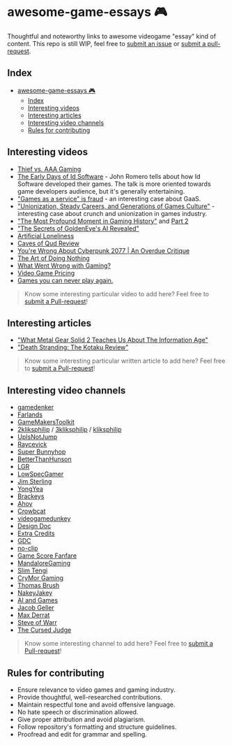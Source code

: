 # awesome-game-essays 🎮

Thoughtful and noteworthy links to awesome videogame "essay" kind of content.
This repo is still WIP, feel free to [submit an issue](https://github.com/filfreire/awesome-game-essays/issues/new) or [submit a pull-request](https://github.com/filfreire/awesome-game-essays/pulls).

## Index

- [awesome-game-essays 🎮](#awesome-game-essays-)
  - [Index](#index)
  - [Interesting videos](#interesting-videos)
  - [Interesting articles](#interesting-articles)
  - [Interesting video channels](#interesting-video-channels)
  - [Rules for contributing](#rules-for-contributing)

## Interesting videos<a name="videos"></a>

- [Thief vs. AAA Gaming](https://www.youtube.com/watch?v=jPqwDGXxLhU)
- [The Early Days of Id Software](https://www.youtube.com/watch?v=KFziBfvAFnM) - John Romero tells about how Id Software developed their games. The talk is more oriented towards game developers audience, but it's generally entertaining.
- ["Games as a service" is fraud](https://youtu.be/tUAX0gnZ3Nw) - an interesting case about GaaS.
- ["Unionization, Steady Careers, and Generations of Games Culture"](https://www.youtube.com/watch?v=2TSB5YQqDiY) - interesting case about crunch and unionization in games industry.
- ["The Most Profound Moment in Gaming History"](https://www.youtube.com/watch?v=jIYBod0ge3Y) and [Part 2](https://www.youtube.com/watch?v=PZojlidqhcM)
- ["The Secrets of GoldenEye's AI Revealed"](https://youtu.be/M9sOE376tzk)
- [Artificial Loneliness](https://www.youtube.com/watch?v=hUwTh4uSILg)
- [Caves of Qud Review](https://www.youtube.com/watch?v=o_PBfLbd3zw)
- [You're Wrong About Cyberpunk 2077 | An Overdue Critique](https://www.youtube.com/watch?v=hyfU4o-upH8)
- [The Art of Doing Nothing](https://www.youtube.com/watch?v=7PvzpPlsIoE)
- [What Went Wrong with Gaming?](https://www.youtube.com/watch?v=g16heGLKlTA)
- [Video Game Pricing](https://www.youtube.com/watch?v=zvPkAYT6B1Q)
- [Games you can never play again.](https://www.youtube.com/watch?v=gPHdypbzUU8)

> Know some interesting particular video to add here? Feel free to [submit a Pull-request](https://github.com/filfreire/awesome-game-essays/pulls)!

## Interesting articles<a name="articles"></a>

- ["What Metal Gear Solid 2 Teaches Us About The Information Age"](http://www.gamesetwatch.com/2010/06/what_metal_gear_solid_teaches.php)
- ["Death Stranding: The Kotaku Review"](https://kotaku.com/death-stranding-the-kotaku-review-1839474313)

> Know some interesting particular written article to add here? Feel free to [submit a Pull-request](https://github.com/filfreire/awesome-game-essays/pulls)!

## Interesting video channels<a name="channels"></a>

- [gamedenker](https://www.youtube.com/channel/UCMXXBuIQvUD45EtfWqzU0FQ)
- [Farlands](https://www.youtube.com/channel/UCKmGmd4K-Kv17fu0TMJ5Z0A)
- [GameMakersToolkit](https://www.youtube.com/user/McBacon1337)
- [2kliksphilip](https://www.youtube.com/user/2kliksphilip) / [3kliksphilip](https://www.youtube.com/user/3kliksphilip) / [kliksphilip](https://www.youtube.com/user/kliksphilip)
- [UpIsNotJump](https://www.youtube.com/user/hamlin351)
- [Raycevick](https://www.youtube.com/channel/UC1JTQBa5QxZCpXrFSkMxmPw)
- [Super Bunnyhop](https://www.youtube.com/user/bunnyhopshow/)
- [BetterThanHunson](https://www.youtube.com/channel/UCNfzJQEndd6pJ_LFzyf4m8g)
- [LGR](https://www.youtube.com/user/phreakindee)
- [LowSpecGamer](https://www.youtube.com/channel/UCQkd05iAYed2-LOmhjzDG6g)
- [Jim Sterling](https://www.youtube.com/channel/UCWCw2Sd7RlYJ2yuNVHDWNOA)
- [YongYea](https://www.youtube.com/user/YongYea)
- [Brackeys](https://www.youtube.com/user/Brackeys)
- [Ahoy](https://www.youtube.com/user/XboxAhoy)
- [Crowbcat](https://www.youtube.com/user/CrowbCat)
- [videogamedunkey](https://www.youtube.com/user/videogamedunkey)
- [Design Doc](https://www.youtube.com/user/Warbot40)
- [Extra Credits](https://www.youtube.com/user/ExtraCreditz)
- [GDC](https://www.youtube.com/channel/UC0JB7TSe49lg56u6qH8y_MQ)
- [no-clip](https://www.youtube.com/channel/UC0fDG3byEcMtbOqPMymDNbw)
- [Game Score Fanfare](https://www.youtube.com/channel/UC8P_raHQ4EoWTSH2GMESMQA)
- [MandaloreGaming](https://www.youtube.com/channel/UClOGLGPOqlAiLmOvXW5lKbw)
- [Slim Tengi](https://www.youtube.com/channel/UCzX-Ysm2g19qeHxu8wu5bQQ)
- [CryMor Gaming](https://www.youtube.com/channel/UCEqX3NzHsxP9MV7YIdq2JzA)
- [Thomas Brush](https://www.youtube.com/user/thomasmbrush)
- [NakeyJakey](https://www.youtube.com/channel/UCSdma21fnJzgmPodhC9SJ3g)
- [AI and Games](https://www.youtube.com/channel/UCov_51F0betb6hJ6Gumxg3Q)
- [Jacob Geller](https://www.youtube.com/user/yacobg42)
- [Max Derrat](https://www.youtube.com/channel/UCj8orMezFWVcoN-4S545Wtw)
- [Steve of Warr](https://www.youtube.com/user/Squallxx1ionhart)
- [The Cursed Judge](https://www.youtube.com/@TheCursedJudge)

> Know some interesting channel to add here? Feel free to [submit a Pull-request](https://github.com/filfreire/awesome-game-essays/pulls)!

## Rules for contributing<a name="rules"></a>

- Ensure relevance to video games and gaming industry.
- Provide thoughtful, well-researched contributions.
- Maintain respectful tone and avoid offensive language.
- No hate speech or discrimination allowed.
- Give proper attribution and avoid plagiarism.
- Follow repository's formatting and structure guidelines.
- Proofread and edit for grammar and spelling.
